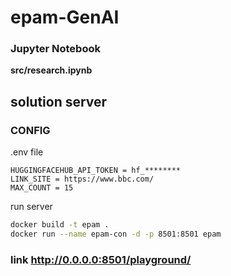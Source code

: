 # epam-GenAI

### Jupyter Notebook
**src/research.ipynb**

## solution server
### CONFIG 

.env file
```
HUGGINGFACEHUB_API_TOKEN = hf_********
LINK_SITE = https://www.bbc.com/
MAX_COUNT = 15
```
run server 

```sh
docker build -t epam .
docker run --name epam-con -d -p 8501:8501 epam

```
### link http://0.0.0.0:8501/playground/

